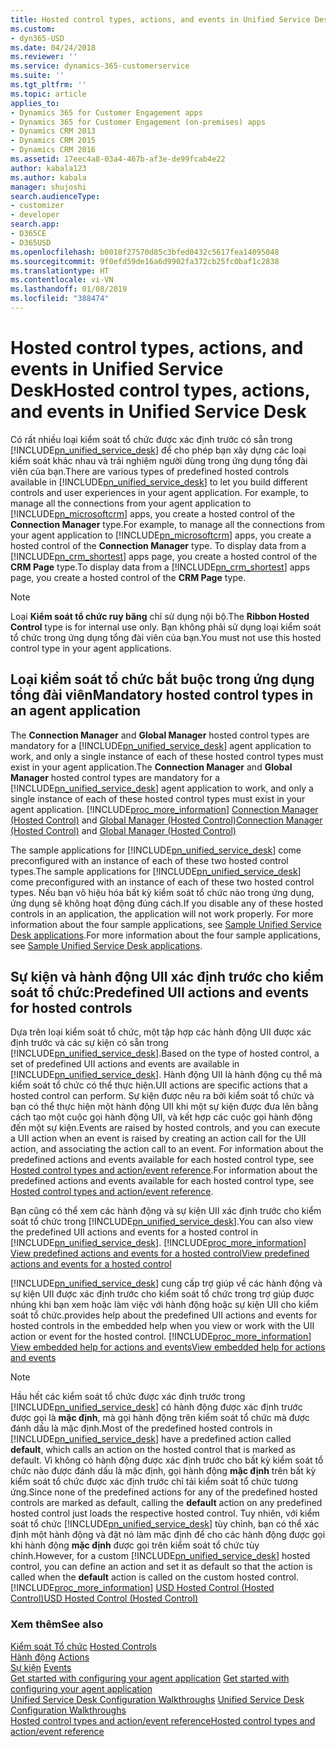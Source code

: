```yaml
---
title: Hosted control types, actions, and events in Unified Service Desk for Dynamics 365 for Customer Engagement apps| MicrosoftDocs
ms.custom:
- dyn365-USD
ms.date: 04/24/2018
ms.reviewer: ''
ms.service: dynamics-365-customerservice
ms.suite: ''
ms.tgt_pltfrm: ''
ms.topic: article
applies_to:
- Dynamics 365 for Customer Engagement apps
- Dynamics 365 for Customer Engagement (on-premises) apps
- Dynamics CRM 2013
- Dynamics CRM 2015
- Dynamics CRM 2016
ms.assetid: 17eec4a8-03a4-467b-af3e-de99fcab4e22
author: kabala123
ms.author: kabala
manager: shujoshi
search.audienceType:
- customizer
- developer
search.app:
- D365CE
- D365USD
ms.openlocfilehash: b0018f27570d85c3bfed0432c5617fea14095048
ms.sourcegitcommit: 9f0efd59de16a6d9902fa372cb25fc0baf1c2838
ms.translationtype: HT
ms.contentlocale: vi-VN
ms.lasthandoff: 01/08/2019
ms.locfileid: "388474"
---
```

# <a name="hosted-control-types-actions-and-events-in-unified-service-desk"></a><span data-ttu-id="e5097-102">Hosted control types, actions, and events in Unified Service Desk</span><span class="sxs-lookup"><span data-stu-id="e5097-102">Hosted control types, actions, and events in Unified Service Desk</span></span>
<span data-ttu-id="e5097-103">Có rất nhiều loại kiểm soát tổ chức được xác định trước có sẵn trong [!INCLUDE[pn_unified_service_desk](../includes/pn-unified-service-desk.md)] để cho phép bạn xây dựng các loại kiểm soát khác nhau và trải nghiệm người dùng trong ứng dụng tổng đài viên của bạn.</span><span class="sxs-lookup"><span data-stu-id="e5097-103">There are various types of predefined hosted controls available in [!INCLUDE[pn_unified_service_desk](../includes/pn-unified-service-desk.md)] to let you build different controls and user experiences in your agent application.</span></span> <span data-ttu-id="e5097-104">For example, to manage all the connections from your agent application to [!INCLUDE[pn_microsoftcrm](../includes/pn-microsoftcrm.md)] apps, you create a hosted control of the **Connection Manager** type.</span><span class="sxs-lookup"><span data-stu-id="e5097-104">For example, to manage all the connections from your agent application to [!INCLUDE[pn_microsoftcrm](../includes/pn-microsoftcrm.md)] apps, you create a hosted control of the **Connection Manager** type.</span></span> <span data-ttu-id="e5097-105">To display data from a [!INCLUDE[pn_crm_shortest](../includes/pn-crm-shortest.md)] apps page, you create a hosted control of the **CRM Page** type.</span><span class="sxs-lookup"><span data-stu-id="e5097-105">To display data from a [!INCLUDE[pn_crm_shortest](../includes/pn-crm-shortest.md)] apps page, you create a hosted control of the **CRM Page** type.</span></span>  
  
> [!NOTE]
>  <span data-ttu-id="e5097-106">Loại **Kiểm soát tổ chức ruy băng** chỉ sử dụng nội bộ.</span><span class="sxs-lookup"><span data-stu-id="e5097-106">The **Ribbon Hosted Control** type is for internal use only.</span></span> <span data-ttu-id="e5097-107">Bạn không phải sử dụng loại kiểm soát tổ chức trong ứng dụng tổng đài viên của bạn.</span><span class="sxs-lookup"><span data-stu-id="e5097-107">You must not use this hosted control type in your agent applications.</span></span>  
  
## <a name="mandatory-hosted-control-types-in-an-agent-application"></a><span data-ttu-id="e5097-108">Loại kiểm soát tổ chức bắt buộc trong ứng dụng tổng đài viên</span><span class="sxs-lookup"><span data-stu-id="e5097-108">Mandatory hosted control types in an agent application</span></span>  
 <span data-ttu-id="e5097-109">The **Connection Manager** and **Global Manager** hosted control types are mandatory for a [!INCLUDE[pn_unified_service_desk](../includes/pn-unified-service-desk.md)] agent application to work, and only a single instance of each of these hosted control types must exist in your agent application.</span><span class="sxs-lookup"><span data-stu-id="e5097-109">The **Connection Manager** and **Global Manager** hosted control types are mandatory for a [!INCLUDE[pn_unified_service_desk](../includes/pn-unified-service-desk.md)] agent application to work, and only a single instance of each of these hosted control types must exist in your agent application.</span></span> [!INCLUDE[proc_more_information](../includes/proc-more-information.md)] <span data-ttu-id="e5097-110">[Connection Manager (Hosted Control)](../unified-service-desk/connection-manager-hosted-control.md) and [Global Manager (Hosted Control)](../unified-service-desk/global-manager-hosted-control.md)</span><span class="sxs-lookup"><span data-stu-id="e5097-110">[Connection Manager (Hosted Control)](../unified-service-desk/connection-manager-hosted-control.md) and [Global Manager (Hosted Control)](../unified-service-desk/global-manager-hosted-control.md)</span></span>  
  
 <span data-ttu-id="e5097-111">The sample applications for [!INCLUDE[pn_unified_service_desk](../includes/pn-unified-service-desk.md)] come preconfigured with an instance of each of these two hosted control types.</span><span class="sxs-lookup"><span data-stu-id="e5097-111">The sample applications for [!INCLUDE[pn_unified_service_desk](../includes/pn-unified-service-desk.md)] come preconfigured with an instance of each of these two hosted control types.</span></span> <span data-ttu-id="e5097-112">Nếu bạn vô hiệu hóa bất kỳ kiểm soát tổ chức nào trong ứng dụng, ứng dụng sẽ không hoạt động đúng cách.</span><span class="sxs-lookup"><span data-stu-id="e5097-112">If you disable any of these hosted controls in an application, the application will not work properly.</span></span> <span data-ttu-id="e5097-113">For more information about the four sample applications, see [Sample Unified Service Desk applications](admin/sample-unified-service-desk-applications.md).</span><span class="sxs-lookup"><span data-stu-id="e5097-113">For more information about the four sample applications, see [Sample Unified Service Desk applications](admin/sample-unified-service-desk-applications.md).</span></span>  
  
## <a name="predefined-uii-actions-and-events-for-hosted-controls"></a><span data-ttu-id="e5097-114">Sự kiện và hành động UII xác định trước cho kiểm soát tổ chức:</span><span class="sxs-lookup"><span data-stu-id="e5097-114">Predefined UII actions and events for hosted controls</span></span>  
 <span data-ttu-id="e5097-115">Dựa trên loại kiểm soát tổ chức, một tập hợp các hành động UII được xác định trước và các sự kiện có sẵn trong [!INCLUDE[pn_unified_service_desk](../includes/pn-unified-service-desk.md)].</span><span class="sxs-lookup"><span data-stu-id="e5097-115">Based on the type of hosted control, a set of predefined UII actions and events are available in [!INCLUDE[pn_unified_service_desk](../includes/pn-unified-service-desk.md)].</span></span> <span data-ttu-id="e5097-116">Hành động UII là hành động cụ thể mà kiểm soát tổ chức có thể thực hiện.</span><span class="sxs-lookup"><span data-stu-id="e5097-116">UII actions are specific actions that a hosted control can perform.</span></span> <span data-ttu-id="e5097-117">Sự kiện được nêu ra bởi kiểm soát tổ chức và bạn có thể thực hiện một hành động UII khi một sự kiện được đưa lên bằng cách tạo một cuộc gọi hành động UII, và kết hợp các cuộc gọi hành động đến một sự kiện.</span><span class="sxs-lookup"><span data-stu-id="e5097-117">Events are raised by hosted controls, and you can execute a UII action when an event is raised by creating an action call for the UII action, and associating the action call to an event.</span></span> <span data-ttu-id="e5097-118">For information about the predefined actions and events available for each hosted control type, see [Hosted control types and action/event reference](../unified-service-desk/hosted-control-types-action-event-reference.md).</span><span class="sxs-lookup"><span data-stu-id="e5097-118">For information about the predefined actions and events available for each hosted control type, see [Hosted control types and action/event reference](../unified-service-desk/hosted-control-types-action-event-reference.md).</span></span>  
  
 <span data-ttu-id="e5097-119">Bạn cũng có thể xem các hành động và sự kiện UII xác định trước cho kiểm soát tổ chức trong [!INCLUDE[pn_unified_service_desk](../includes/pn-unified-service-desk.md)].</span><span class="sxs-lookup"><span data-stu-id="e5097-119">You can also view the predefined UII actions and events for a hosted control in [!INCLUDE[pn_unified_service_desk](../includes/pn-unified-service-desk.md)].</span></span> [!INCLUDE[proc_more_information](../includes/proc-more-information.md)] <span data-ttu-id="e5097-120">[View predefined actions and events for a hosted control](../unified-service-desk/view-predefined-actions-events-hosted-control.md)</span><span class="sxs-lookup"><span data-stu-id="e5097-120">[View predefined actions and events for a hosted control](../unified-service-desk/view-predefined-actions-events-hosted-control.md)</span></span>  
  
 [!INCLUDE[pn_unified_service_desk](../includes/pn-unified-service-desk.md)] <span data-ttu-id="e5097-121">cung cấp trợ giúp về các hành động và sự kiện UII được xác định trước cho kiểm soát tổ chức trong trợ giúp được nhúng khi bạn xem hoặc làm việc với hành động hoặc sự kiện UII cho kiểm soát tổ chức.</span><span class="sxs-lookup"><span data-stu-id="e5097-121">provides help about the predefined UII actions and events for hosted controls in the embedded help when you view or work with the UII action or event for the hosted control.</span></span> [!INCLUDE[proc_more_information](../includes/proc-more-information.md)] <span data-ttu-id="e5097-122">[View embedded help for actions and events](../unified-service-desk/view-embedded-help-for-actions-and-events.md)</span><span class="sxs-lookup"><span data-stu-id="e5097-122">[View embedded help for actions and events](../unified-service-desk/view-embedded-help-for-actions-and-events.md)</span></span>  
  
> [!NOTE]
>  <span data-ttu-id="e5097-123">Hầu hết các kiểm soát tổ chức được xác định trước trong [!INCLUDE[pn_unified_service_desk](../includes/pn-unified-service-desk.md)] có hành động được xác định trước được gọi là **mặc định**, mà gọi hành động trên kiểm soát tổ chức mà được đánh dấu là mặc định.</span><span class="sxs-lookup"><span data-stu-id="e5097-123">Most of the predefined hosted controls in [!INCLUDE[pn_unified_service_desk](../includes/pn-unified-service-desk.md)] have a predefined action called **default**, which calls an action on the hosted control that is marked as default.</span></span> <span data-ttu-id="e5097-124">Vì không có hành động được xác định trước cho bất kỳ kiểm soát tổ chức nào được đánh dấu là mặc định, gọi hành động **mặc định** trên bất kỳ kiểm soát tổ chức được xác định trước chỉ tải kiểm soát tổ chức tương ứng.</span><span class="sxs-lookup"><span data-stu-id="e5097-124">Since none of the predefined actions for any of the predefined hosted controls are marked as default, calling the **default** action on any predefined hosted control just loads the respective hosted control.</span></span> <span data-ttu-id="e5097-125">Tuy nhiên, với kiểm soát tổ chức [!INCLUDE[pn_unified_service_desk](../includes/pn-unified-service-desk.md)] tùy chỉnh, bạn có thể xác định một hành động và đặt nó làm mặc định để cho các hành động được gọi khi hành động **mặc định** được gọi trên kiểm soát tổ chức tùy chỉnh.</span><span class="sxs-lookup"><span data-stu-id="e5097-125">However, for a custom [!INCLUDE[pn_unified_service_desk](../includes/pn-unified-service-desk.md)] hosted control, you can define an action and set it as default so that the action is called when the **default** action is called on the custom hosted control.</span></span> [!INCLUDE[proc_more_information](../includes/proc-more-information.md)] <span data-ttu-id="e5097-126">[USD Hosted Control (Hosted Control)](../unified-service-desk/usd-hosted-control-hosted-control.md)</span><span class="sxs-lookup"><span data-stu-id="e5097-126">[USD Hosted Control (Hosted Control)](../unified-service-desk/usd-hosted-control-hosted-control.md)</span></span>  
  
### <a name="see-also"></a><span data-ttu-id="e5097-127">Xem thêm</span><span class="sxs-lookup"><span data-stu-id="e5097-127">See also</span></span>  
 <span data-ttu-id="e5097-128">[Kiểm soát Tổ chức](../unified-service-desk/unified-service-desk-hosted-controls.md) </span><span class="sxs-lookup"><span data-stu-id="e5097-128">[Hosted Controls](../unified-service-desk/unified-service-desk-hosted-controls.md) </span></span>  
 <span data-ttu-id="e5097-129">[Hành động](../unified-service-desk/uii-actions.md) </span><span class="sxs-lookup"><span data-stu-id="e5097-129">[Actions](../unified-service-desk/uii-actions.md) </span></span>  
 <span data-ttu-id="e5097-130">[Sự kiện](../unified-service-desk/events.md) </span><span class="sxs-lookup"><span data-stu-id="e5097-130">[Events](../unified-service-desk/events.md) </span></span>  
 <span data-ttu-id="e5097-131">[Get started with configuring your agent application](../unified-service-desk/get-started-configuring-agent-application.md) </span><span class="sxs-lookup"><span data-stu-id="e5097-131">[Get started with configuring your agent application](../unified-service-desk/get-started-configuring-agent-application.md) </span></span>  
 <span data-ttu-id="e5097-132">[Unified Service Desk Configuration Walkthroughs](../unified-service-desk/unified-service-desk-configuration-walkthroughs.md) </span><span class="sxs-lookup"><span data-stu-id="e5097-132">[Unified Service Desk Configuration Walkthroughs](../unified-service-desk/unified-service-desk-configuration-walkthroughs.md) </span></span>  
 [<span data-ttu-id="e5097-133">Hosted control types and action/event reference</span><span class="sxs-lookup"><span data-stu-id="e5097-133">Hosted control types and action/event reference</span></span>](../unified-service-desk/hosted-control-types-action-event-reference.md)
